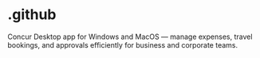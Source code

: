 # .github
Concur Desktop app for Windows and MacOS — manage expenses, travel bookings, and approvals efficiently for business and corporate teams.
